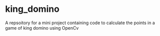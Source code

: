 # king_domino
A repsoitory for a mini project containing code to calculate the points in a game of king domino using OpenCv
